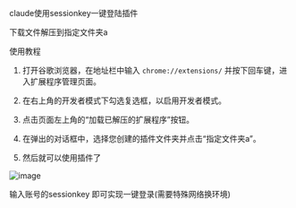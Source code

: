 claude使用sessionkey一键登陆插件

下载文件解压到指定文件夹a

使用教程
1. 打开谷歌浏览器，在地址栏中输入 `chrome://extensions/` 并按下回车键，进入扩展程序管理页面。
2. 在右上角的开发者模式下勾选复选框，以启用开发者模式。
3. 点击页面左上角的“加载已解压的扩展程序”按钮。
4. 在弹出的对话框中，选择您创建的插件文件夹并点击“指定文件夹a”。

5. 
   然后就可以使用插件了
   
![image](https://github.com/gitddtom/claude--sessionkey/assets/162774068/f7bb9925-c6ac-4d4e-99b2-92005039ab83)

输入账号的sessionkey 即可实现一键登录(需要特殊网络换环境)


